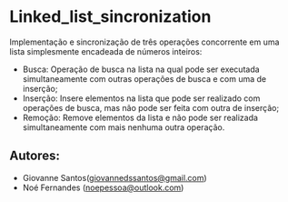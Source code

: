 # Linked_list_sincronization
Implementação e sincronização de três operações concorrente em uma lista simplesmente encadeada de números inteiros:
* Busca: Operação de busca na lista na qual pode ser executada simultaneamente com outras operações de busca e com uma de inserção;
* Inserção: Insere elementos na lista que pode ser realizado com operações de busca, mas não pode ser feita com outra de inserção;
* Remoção: Remove elementos da lista e não pode ser realizada simultaneamente com mais nenhuma outra operação.


## Autores:
* Giovanne Santos(giovannedssantos@gmail.com)
* Noé Fernandes (noepessoa@outlook.com)
